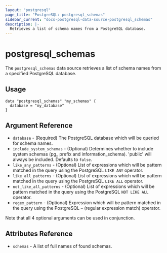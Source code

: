 ```yaml
---
layout: "postgresql"
page_title: "PostgreSQL: postgresql_schemas"
sidebar_current: "docs-postgresql-data-source-postgresql_schemas"
description: |-
  Retrieves a list of schema names from a PostgreSQL database.
---
```


# postgresql\_schemas

The ``postgresql_schemas`` data source retrieves a list of schema names from a specified PostgreSQL database.


## Usage

```hcl
data "postgresql_schemas" "my_schemas" {
  database = "my_database"
}

```

## Argument Reference

* `database` - (Required) The PostgreSQL database which will be queried for schema names.
* `include_system_schemas` - (Optional) Determines whether to include system schemas (pg_ prefix and information_schema). 'public' will always be included. Defaults to ``false``.
* `like_any_patterns` - (Optional) List of expressions which will be pattern matched in the query using the PostgreSQL ``LIKE ANY`` operator. 
* `like_all_patterns` - (Optional) List of expressions which will be pattern matched in the query using the PostgreSQL ``LIKE ALL`` operator. 
* `not_like_all_patterns` - (Optional) List of expressions which will be pattern matched in the query using the PostgreSQL ``NOT LIKE ALL`` operator. 
* `regex_pattern` - (Optional) Expression which will be pattern matched in the query using the PostgreSQL ``~`` (regular expression match) operator.

Note that all 4 optional arguments can be used in conjunction.

## Attributes Reference

* `schemas` - A list of full names of found schemas.

